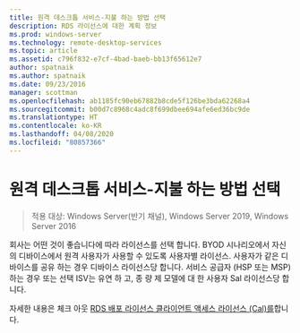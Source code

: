 ```yaml
---
title: 원격 데스크톱 서비스-지불 하는 방법 선택
description: RDS 라이선스에 대한 계획 정보
ms.prod: windows-server
ms.technology: remote-desktop-services
ms.topic: article
ms.assetid: c796f832-e7cf-4bad-baeb-bb13f65612e7
author: spatnaik
ms.author: spatnaik
ms.date: 09/23/2016
manager: scottman
ms.openlocfilehash: ab1185fc90eb67882b8cde5f126be3bda62268a4
ms.sourcegitcommit: b00d7c8968c4adc8f699dbee694afe6ed36bc9de
ms.translationtype: HT
ms.contentlocale: ko-KR
ms.lasthandoff: 04/08/2020
ms.locfileid: "80857366"
---
```

# <a name="remote-desktop-services---choose-how-you-pay"></a>원격 데스크톱 서비스-지불 하는 방법 선택

>적용 대상: Windows Server(반기 채널), Windows Server 2019, Windows Server 2016

회사는 어떤 것이 좋습니다에 따라 라이선스를 선택 합니다. BYOD 시나리오에서 자신의 디바이스에서 원격 사용자가 사용할 수 있도록 사용자별 라이선스. 사용자가 같은 디바이스를 공유 하는 경우 디바이스 라이선스당 합니다. 서비스 공급자 (HSP 또는 MSP) 하는 경우 또는 선택 ISV는 유연 하 고, 종 량 제 모델에 대 한 사용자 Sal 라이선스당 합니다.

자세한 내용은 체크 아웃 [RDS 배포 라이선스 클라이언트 액세스 라이선스 (Cal)를](rds-client-access-license.md)합니다.
